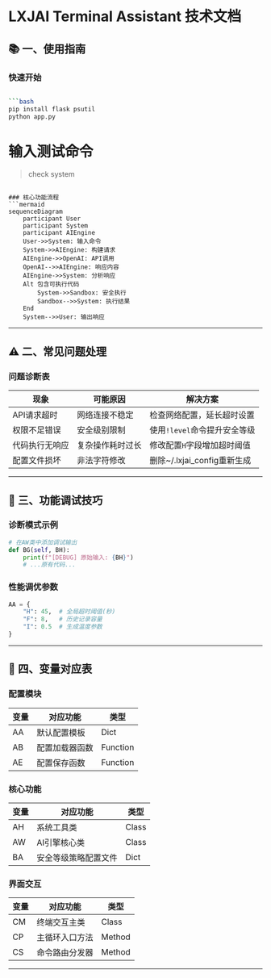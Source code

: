 # LXJAI Terminal Assistant 技术文档

## 📚 一、使用指南

### 快速开始
```bash

```bash
pip install flask psutil
python app.py
```

# 输入测试命令
> check system
```

### 核心功能流程
```mermaid
sequenceDiagram
    participant User
    participant System
    participant AIEngine
    User->>System: 输入命令
    System->>AIEngine: 构建请求
    AIEngine->>OpenAI: API调用
    OpenAI-->>AIEngine: 响应内容
    AIEngine->>System: 分析响应
    Alt 包含可执行代码
        System->>Sandbox: 安全执行
        Sandbox-->>System: 执行结果
    End
    System-->>User: 输出响应
```

---

## ⚠ 二、常见问题处理

### 问题诊断表

| 现象                  | 可能原因                | 解决方案                     |
|-----------------------|-----------------------|----------------------------|
| API请求超时           | 网络连接不稳定          | 检查网络配置，延长超时设置       |
| 权限不足错误          | 安全级别限制            | 使用`!level`命令提升安全等级    |
| 代码执行无响应        | 复杂操作耗时过长        | 修改配置`H`字段增加超时阈值     |
| 配置文件损坏          | 非法字符修改           | 删除~/.lxjai_config重新生成    |

---

## 🔧 三、功能调试技巧

### 诊断模式示例
```python
# 在AW类中添加调试输出
def BG(self, BH):
    print(f"[DEBUG] 原始输入: {BH}") 
    # ...原有代码...
```

### 性能调优参数
```python
AA = {
    "H": 45,  # 全局超时阈值(秒)
    "F": 8,   # 历史记录容量
    "I": 0.5  # 生成温度参数
}
```

---

## 📖 四、变量对应表

### 配置模块
| 变量 | 对应功能                 | 类型     |
|------|-------------------------|---------|
| AA   | 默认配置模板             | Dict    |
| AB   | 配置加载器函数           | Function|
| AE   | 配置保存函数             | Function|

### 核心功能
| 变量 | 对应功能                 | 类型     |
|------|-------------------------|---------|
| AH   | 系统工具类               | Class   |
| AW   | AI引擎核心类             | Class   |
| BA   | 安全等级策略配置文件      | Dict    |

### 界面交互
| 变量 | 对应功能                 | 类型     |
|------|-------------------------|---------|
| CM   | 终端交互主类             | Class   |
| CP   | 主循环入口方法           | Method  |
| CS   | 命令路由分发器           | Method  |

---

